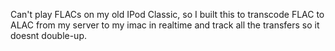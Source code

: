 Can't play FLACs on my old IPod Classic, so I built this to transcode FLAC to ALAC from my server to my imac in realtime and track all the transfers so it doesnt double-up.
